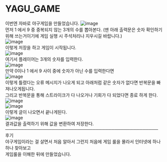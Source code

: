 # YAGU_GAME
이번엔 자바로 야구게임을 만들었습니다.
![image](https://user-images.githubusercontent.com/102115231/173287998-51c0d42e-07db-40a7-b86a-ac2d06af14f0.png)<br>
먼저 1 에서 9 중 중복되지 않는 3개의 수를 뽑아본다. (맨 아래 출력문은 숫자 확인하기위해 쓰는거이기에 게임 실행 시 주석처리나 지우시길 바랍니다.)<br>
![image](https://user-images.githubusercontent.com/102115231/173283479-622bcc17-e5c2-4ca5-8732-f8a03c9ac59c.png)<br>
이렇게 저장을 하고 게임이 시작됩니다.<br>
![image](https://user-images.githubusercontent.com/102115231/173285081-145fb981-ebaf-49bf-b98d-24c8416a2292.png)<br>
여기서 플레이어는 3개의 숫자를 입력한다.<br>
![image](https://user-images.githubusercontent.com/102115231/173283921-a40832ad-9af8-4341-b77f-8f1d5530d97e.png)<br>
만약 0이나 1 에서 9 사이 중에 숫자가 아닌 수를 입력한다면<br>
![image](https://user-images.githubusercontent.com/102115231/173284744-c20afeeb-1298-4d26-9bdb-4e1ba78a246c.png)<br>
이렇게 틀렸다는 오류 메시지가 나오게 되고 아래처럼 같은 숫자가 없다면 반복문을 빠져나오게됩니다.<br>
그리고 반복문을 통해 스트라이크가 다 나오거나 기회가 다 되었다면 종료 하게 한다.<br>
![image](https://user-images.githubusercontent.com/102115231/173285599-77b5ea68-919f-46f1-a428-c1e14dc92cff.png)<br>
![image](https://user-images.githubusercontent.com/102115231/173286301-87f397ec-e213-47e8-a3e9-ea767d9b583d.png)<br>
이렇게 글이 나오면서 끝나게된다.<br>
![image](https://user-images.githubusercontent.com/102115231/173286391-79cae9e8-6f58-43e8-ab95-c5457adca97e.png)<br>
결과값을 출력하기 위해 값을 변환하여 저장한다.<br>
─────────────────────────────────────────────────<br>
후기<br>
야구게임이라는 걸 살면서 처음 알아서 그런지 처음에 게임 룰을 몰라서 인터넷에 하나하나 찾아보고<br>
게임룰을 이해한 뒤에 만들었습니다.<br>
